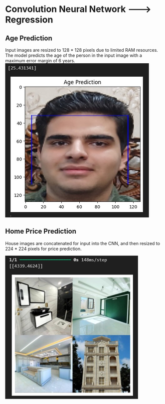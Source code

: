 # Convolution Neural Network ---> Regression

## Age Prediction
Input images are resized to 128 * 128 pixels due to limited RAM resources.
The model predicts the age of the person in the input image with a maximum error margin of 6 years.
!["Image"](https://github.com/Moein-Moatali-2006/DeepLearning/blob/main/CNN%20Regression/test/Age.jpg)

## Home Price Prediction
House images are concatenated for input into the CNN, and then resized to 224 * 224 pixels for price prediction.

!["Image"](https://github.com/Moein-Moatali-2006/DeepLearning/blob/main/CNN%20Regression/test/House.jpg)